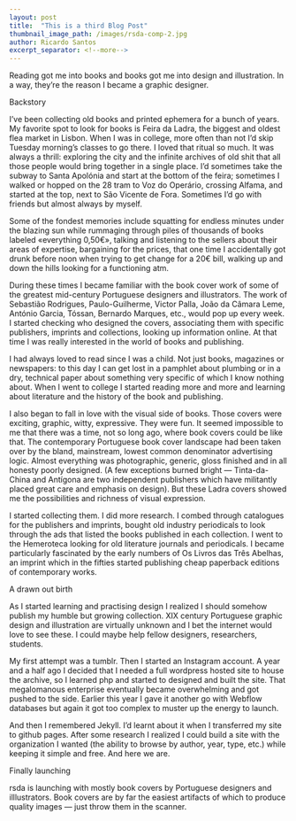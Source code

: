 ```yaml
---
layout: post
title:  "This is a third Blog Post"
thumbnail_image_path: /images/rsda-comp-2.jpg
author: Ricardo Santos
excerpt_separator: <!--more-->
---
```




Reading got me into books and books got me into design and illustration. In a way, they’re the reason I became a graphic designer. 

<!--more-->

Backstory

I’ve been collecting old books and printed ephemera for a bunch of years. My favorite spot to look for books is Feira da Ladra, the biggest and oldest flea market in Lisbon. When I was in college, more often than not I’d skip Tuesday morning’s classes to go there. I loved that ritual so much. It was always a thrill: exploring the city and the infinite archives of old shit that all those people would bring together in a single place. I’d sometimes take the subway to Santa Apolónia and start at the bottom of the feira; sometimes I walked or hopped on the 28 tram to Voz do Operário, crossing Alfama, and started at the top, next to São Vicente de Fora. Sometimes I’d go with friends but almost always by myself. 

Some of the fondest memories include squatting for endless minutes under the blazing sun while rummaging through piles of thousands of books labeled «everything 0,50€», talking and listening to the sellers about their areas of expertise, bargaining for the prices, that one time I accidentally got drunk before noon when trying to get change for a 20€ bill, walking up and down the hills looking for a functioning atm.

During these times I became familiar with the book cover work of some of the greatest mid-century Portuguese designers and illustrators. The work of Sebastião Rodrigues, Paulo-Guilherme, Victor Palla, João da Câmara Leme, António Garcia, Tóssan, Bernardo Marques, etc., would pop up every week. I started checking who designed the covers, associating them with specific publishers, imprints and collections, looking up information online. At that time I was really interested in the world of books and publishing. 

I had always loved to read since I was a child. Not just books, magazines or newspapers: to this day I can get lost in a pamphlet about plumbing or in a dry, technical paper about something very specific of which I know nothing about. When I went to college I started reading more and more and learning about literature and the history of the book and publishing.

I also began to fall in love with the visual side of books. Those covers were exciting, graphic, witty, expressive. They were fun. It seemed impossible to me that there was a time, not so long ago, where book covers could be like that. The contemporary Portuguese book cover landscape had been taken over by the bland, mainstream, lowest common denominator advertising logic. Almost everything was photographic, generic, gloss finished and in all honesty poorly designed. (A few exceptions burned bright — Tinta-da-China and Antígona are two independent publishers which have militantly placed great care and emphasis on design). But these Ladra covers showed me the possibilities and richness of visual expression.

I started collecting them. I did more research. I combed through catalogues for the publishers and imprints, bought old industry periodicals to look through the ads that listed the books published in each collection. I went to the Hemeroteca looking for old literature journals and periodicals. I became particularly fascinated by the early numbers of Os Livros das Três Abelhas, an imprint which in the fifties started publishing cheap paperback editions of contemporary works. 

A drawn out birth

As I started learning and practising design I realized I should somehow publish my humble but growing collection. XIX century Portuguese graphic design and illustration are virtually unknown and I bet the internet would love to see these. I could maybe help fellow designers, researchers, students.

My first attempt was a tumblr. Then I started an Instagram account. A year and a half  ago I decided that I needed a full wordpress hosted site to house the archive, so I learned php and started to designed and built the site. That megalomanous enterprise eventually became overwhelming and got pushed to the side. Earlier this year I gave it another go with Webflow databases but again it got too complex to muster up the energy to launch.

And then I remembered Jekyll. I’d learnt about it when I transferred my site to github pages. After some research I realized I could build a site with the organization I wanted (the ability to browse by author, year, type, etc.) while keeping it simple and free. And here we are.

Finally launching

rsda is launching with mostly book covers by Portuguese designers and illlustrators. Book covers are by far the easiest artifacts of which to produce quality images — just throw them in the scanner.



